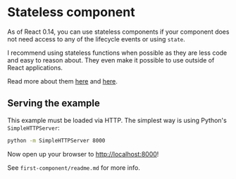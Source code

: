 # Stateless component

As of React 0.14, you can use stateless components if your
component does not need access to any of the lifecycle events
or using `state`.

I recommend using stateless functions when possible as
they are less code and easy to reason about. They even make
it possible to use outside of React applications.

Read more about them [here](https://medium.com/@joshblack/stateless-components-in-react-0-14-f9798f8b992d) and [here](https://facebook.github.io/react/docs/reusable-components.html#stateless-functions).


## Serving the example

This example must be loaded via HTTP. The simplest way is using Python's `SimpleHTTPServer`:

```bash
python -m SimpleHTTPServer 8000
```

Now open up your browser to <http://localhost:8000>!

See `first-component/readme.md` for more info.
